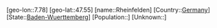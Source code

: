﻿---
location: [47.55,7.78]
type: City
tags:
- geo/City


SpocWebEntityId: 33733
isDeleted: false
confidential: public

---
[geo-lon::7.78]
[geo-lat::47.55]
[name::Rheinfelden]
[Country::[Germany](geo/Continent/Europe/Germany.md)]
[State::[Baden-Wuerttemberg](geo/Continent/Europe/Germany/Baden-Wuerttemberg.md)]
[Population::]
[Unknown::]


